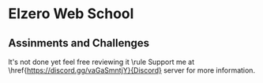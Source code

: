# Elzero Web School
## Assinments and Challenges
lt's not done yet feel free reviewing it
\rule
Support me at \href{https://discord.gg/vaGaSmntjY}{Discord} server for more information.
